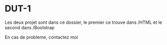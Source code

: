 # DUT-1
Les deux projet sont dans ce dossier, le premier ce trouve dans /HTML et le second dans /Bootstrap

En cas de probleme, contactez moi
